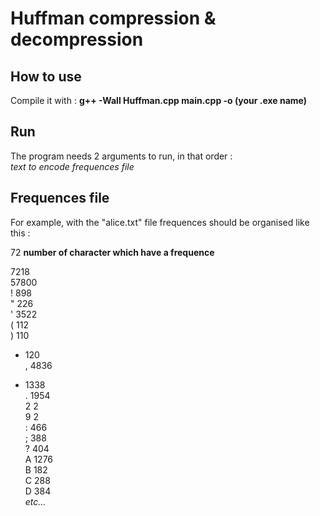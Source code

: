 # Huffman compression & decompression 

## How to use 
Compile it with : **g++ -Wall Huffman.cpp main.cpp -o (your .exe name)** 

## Run 
The program needs 2 arguments to run, in that order :  
*text to encode* *frequences file*

## Frequences file
For example, with the "alice.txt" file frequences should be organised like this :  

72            **number of character which have a frequence**  
  
 7218  
  57800  
! 898  
" 226  
' 3522  
( 112  
) 110  
* 120  
, 4836  
- 1338  
. 1954  
2 2  
9 2  
: 466  
; 388  
? 404  
A 1276  
B 182  
C 288  
D 384  
*etc...*

